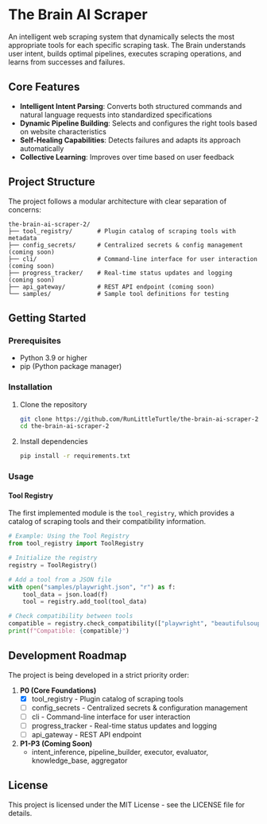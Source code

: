 # The Brain AI Scraper

An intelligent web scraping system that dynamically selects the most appropriate tools for each specific scraping task. The Brain understands user intent, builds optimal pipelines, executes scraping operations, and learns from successes and failures.

## Core Features

- **Intelligent Intent Parsing**: Converts both structured commands and natural language requests into standardized specifications
- **Dynamic Pipeline Building**: Selects and configures the right tools based on website characteristics
- **Self-Healing Capabilities**: Detects failures and adapts its approach automatically
- **Collective Learning**: Improves over time based on user feedback

## Project Structure

The project follows a modular architecture with clear separation of concerns:

```
the-brain-ai-scraper-2/
├── tool_registry/       # Plugin catalog of scraping tools with metadata
├── config_secrets/      # Centralized secrets & config management (coming soon)
├── cli/                 # Command-line interface for user interaction (coming soon)
├── progress_tracker/    # Real-time status updates and logging (coming soon)
├── api_gateway/         # REST API endpoint (coming soon)
└── samples/             # Sample tool definitions for testing
```

## Getting Started

### Prerequisites

- Python 3.9 or higher
- pip (Python package manager)

### Installation

1. Clone the repository
   ```bash
   git clone https://github.com/RunLittleTurtle/the-brain-ai-scraper-2.git
   cd the-brain-ai-scraper-2
   ```

2. Install dependencies
   ```bash
   pip install -r requirements.txt
   ```

### Usage

#### Tool Registry

The first implemented module is the `tool_registry`, which provides a catalog of scraping tools and their compatibility information.

```python
# Example: Using the Tool Registry
from tool_registry import ToolRegistry

# Initialize the registry
registry = ToolRegistry()

# Add a tool from a JSON file
with open("samples/playwright.json", "r") as f:
    tool_data = json.load(f)
    tool = registry.add_tool(tool_data)

# Check compatibility between tools
compatible = registry.check_compatibility(["playwright", "beautifulsoup4"])
print(f"Compatible: {compatible}")
```

## Development Roadmap

The project is being developed in a strict priority order:

1. **P0 (Core Foundations)**
   - [x] tool_registry - Plugin catalog of scraping tools
   - [ ] config_secrets - Centralized secrets & configuration management
   - [ ] cli - Command-line interface for user interaction
   - [ ] progress_tracker - Real-time status updates and logging
   - [ ] api_gateway - REST API endpoint

2. **P1-P3 (Coming Soon)**
   - intent_inference, pipeline_builder, executor, evaluator, knowledge_base, aggregator

## License

This project is licensed under the MIT License - see the LICENSE file for details.